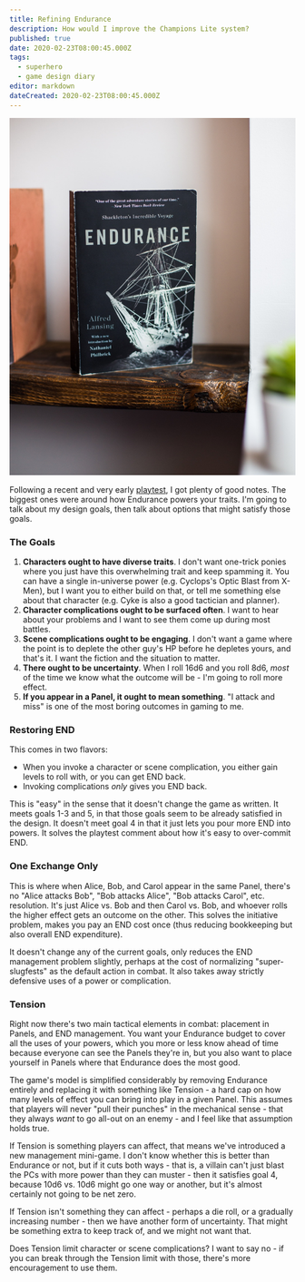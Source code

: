 ```yaml
---
title: Refining Endurance
description: How would I improve the Champions Lite system?
published: true
date: 2020-02-23T08:00:45.000Z
tags:
  - superhero
  - game design diary
editor: markdown
dateCreated: 2020-02-23T08:00:45.000Z
---
```


![Featured Image](refining-endurance.jpg)

Following a recent and very early [playtest](/champions-lite-playtesting/), I got plenty of good notes. The biggest ones were around how Endurance powers your traits. I'm going to talk about my design goals, then talk about options that might satisfy those goals.

### The Goals

1. **Characters ought to have diverse traits**. I don't want one-trick ponies where you just have this overwhelming trait and keep spamming it. You can have a single in-universe power (e.g. Cyclops's Optic Blast from X-Men), but I want you to either build on that, or tell me something else about that character (e.g. Cyke is also a good tactician and planner).
2. **Character complications ought to be surfaced often**. I want to hear about your problems and I want to see them come up during most battles.
3. **Scene complications ought to be engaging**. I don't want a game where the point is to deplete the other guy's HP before he depletes yours, and that's it. I want the fiction and the situation to matter.
4. **There ought to be uncertainty**. When I roll 16d6 and you roll 8d6, _most_ of the time we know what the outcome will be - I'm going to roll more effect.
5. **If you appear in a Panel, it ought to mean something**. "I attack and miss" is one of the most boring outcomes in gaming to me.

### Restoring END

This comes in two flavors:

* When you invoke a character or scene complication, you either gain levels to roll with, or you can get END back.
* Invoking complications _only_ gives you END back.

This is "easy" in the sense that it doesn't change the game as written. It meets goals 1-3 and 5, in that those goals seem to be already satisfied in the design. It doesn't meet goal 4 in that it just lets you pour more END into powers. It solves the playtest comment about how it's easy to over-commit END.

### One Exchange Only

This is where when Alice, Bob, and Carol appear in the same Panel, there's no "Alice attacks Bob", "Bob attacks Alice", "Bob attacks Carol", etc. resolution. It's just Alice vs. Bob and then Carol vs. Bob, and whoever rolls the higher effect gets an outcome on the other. This solves the initiative problem, makes you pay an END cost once (thus reducing bookkeeping but also overall END expenditure).

It doesn't change any of the current goals, only reduces the END management problem slightly, perhaps at the cost of normalizing "super-slugfests" as the default action in combat. It also takes away strictly defensive uses of a power or complication.

### Tension

Right now there's two main tactical elements in combat: placement in Panels, and END management. You want your Endurance budget to cover all the uses of your powers, which you more or less know ahead of time because everyone can see the Panels they're in, but you also want to place yourself in Panels where that Endurance does the most good.

The game's model is simplified considerably by removing Endurance entirely and replacing it with something like Tension - a hard cap on how many levels of effect you can bring into play in a given Panel. This assumes that players will never "pull their punches" in the mechanical sense - that they always _want_ to go all-out on an enemy - and I feel like that assumption holds true.

If Tension is something players can affect, that means we've introduced a new management mini-game. I don't know whether this is better than Endurance or not, but if it cuts both ways - that is, a villain can't just blast the PCs with more power than they can muster - then it satisfies goal 4, because 10d6 vs. 10d6 might go one way or another, but it's almost certainly not going to be net zero.

If Tension isn't something they can affect - perhaps a die roll, or a gradually increasing number - then we have another form of uncertainty. That might be something extra to keep track of, and we might not want that.

Does Tension limit character or scene complications? I want to say no - if you can break through the Tension limit with those, there's more encouragement to use them.


    